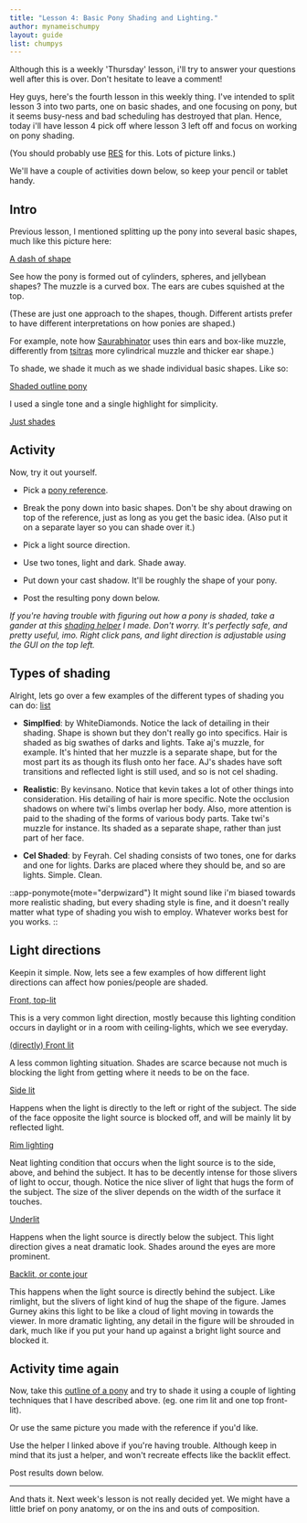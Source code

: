 ```yaml
---
title: "Lesson 4: Basic Pony Shading and Lighting."
author: mynameischumpy
layout: guide
list: chumpys
---
```


Although this is a weekly 'Thursday' lesson, i'll try to answer your questions well after this is over. Don't hesitate to leave a comment!

Hey guys, here's the fourth lesson in this weekly thing. I've intended to split lesson 3 into two parts, one on basic shades, and one focusing on pony, but it seems busy-ness and bad scheduling has destroyed that plan. Hence, today i'll have lesson 4 pick off where lesson 3 left off and focus on working on pony shading.

(You should probably use [RES](http://redditenhancementsuite.com/) for this. Lots of picture links.)

We'll have a couple of activities down below, so keep your pencil or tablet handy.

## Intro

Previous lesson, I mentioned splitting up the pony into several basic shapes, much like this picture here:

[A dash of shape](http://i.imgur.com/E2nmL.jpg)

See how the pony is formed out of cylinders, spheres, and jellybean shapes? The muzzle is a curved box. The ears are cubes squished at the top.

(These are just one approach to the shapes, though. Different artists prefer to have different interpretations on how ponies are shaped.)

For example, note how [Saurabhinator](http://saurabhinator.deviantart.com/art/Teen-Rarity-306903034) uses thin ears and box-like muzzle, differently from [tsitras](http://tsitra360.deviantart.com/art/Flutter-of-Kindness-319280067) more cylindrical muzzle and thicker ear shape.)

To shade, we shade it much as we shade individual basic shapes. Like so:

[Shaded outline pony](http://i.imgur.com/pyffa.jpg)

I used a single tone and a single highlight for simplicity.

[Just shades](http://i.imgur.com/4kZ2D.jpg)

## Activity

Now, try it out yourself.

- Pick a [pony reference](http://ponyreference.booru.org/index.php?page=post&s=list&tags=all).

- Break the pony down into basic shapes. Don't be shy about drawing on top of the reference, just as long as you get the basic idea. (Also put it on a separate layer so you can shade over it.)

- Pick a light source direction.

- Use two tones, light and dark. Shade away.

- Put down your cast shadow. It'll be roughly the shape of your pony.

- Post the resulting pony down below.

_If you're having trouble with figuring out how a pony is shaded, take a gander at this _[_shading helper_](https://www.dropbox.com/s/6dodc7mn0nqqnfo/flexe.zip)_ I made. Don't worry. It's perfectly safe, and pretty useful, imo. Right click pans, and light direction is adjustable using the GUI on the top left._

## Types of shading

Alright, lets go over a few examples of the different types of shading you can do: [list](http://i.imgur.com/GHAZ7.jpg)

- **Simplfied**: by WhiteDiamonds. Notice the lack of detailing in their shading. Shape is shown but they don't really go into specifics. Hair is shaded as big swathes of darks and lights. Take aj's muzzle, for example. It's hinted that her muzzle is a separate shape, but for the most part its as though its flush onto her face. AJ's shades have soft transitions and reflected light is still used, and so is not cel shading.

- **Realistic**: By kevinsano. Notice that kevin takes a lot of other things into consideration. His detailing of hair is more specific. Note the occlusion shadows on where twi's limbs overlap her body. Also, more attention is paid to the shading of the forms of various body parts. Take twi's muzzle for instance. Its shaded as a separate shape, rather than just part of her face.

- **Cel Shaded**: by Feyrah. Cel shading consists of two tones, one for darks and one for lights. Darks are placed where they should be, and so are lights. Simple. Clean.

::app-ponymote{mote="derpwizard"}
It might sound like i'm biased towards more realistic shading, but every shading style is fine, and it doesn't really matter what type of shading you wish to employ. Whatever works best for you works.
::

## Light directions

Keepin it simple. Now, lets see a few examples of how different light directions can affect how ponies/people are shaded.

[Front, top-lit](http://i.imgur.com/BKNKj.jpg)

This is a very common light direction, mostly because this lighting condition occurs in daylight or in a room with ceiling-lights, which we see everyday.

[(directly) Front lit](http://i.imgur.com/IfJCD.jpg)

A less common lighting situation. Shades are scarce because not much is blocking the light from getting where it needs to be on the face.

[Side lit](http://i.imgur.com/OghMc.jpg)

Happens when the light is directly to the left or right of the subject. The side of the face opposite the light source is blocked off, and will be mainly lit by reflected light.

[Rim lighting](http://i.imgur.com/f81Wl.jpg)

Neat lighting condition that occurs when the light source is to the side, above, and behind the subject. It has to be decently intense for those slivers of light to occur, though. Notice the nice sliver of light that hugs the form of the subject. The size of the sliver depends on the width of the surface it touches.

[Underlit](http://i.imgur.com/yMHgH.jpg)

Happens when the light source is directly below the subject. This light direction gives a neat dramatic look. Shades around the eyes are more prominent.

[Backlit, or conte jour](http://i.imgur.com/nhbF4.jpg)

This happens when the light source is directly behind the subject. Like rimlight, but the slivers of light kind of hug the shape of the figure. James Gurney akins this light to be like a cloud of light moving in towards the viewer. In more dramatic lighting, any detail in the figure will be shrouded in dark, much like if you put your hand up against a bright light source and blocked it.

## Activity time again

Now, take this [outline of a pony](http://i.imgur.com/cKyrD.jpg) and try to shade it using a couple of lighting techniques that I have described above. (eg. one rim lit and one top front-lit).

Or use the same picture you made with the reference if you'd like.

Use the helper I linked above if you're having trouble. Although keep in mind that its just a helper, and won't recreate effects like the backlit effect.

Post results down below.

---

And thats it. Next week's lesson is not really decided yet. We might have a little brief on pony anatomy, or on the ins and outs of composition.
